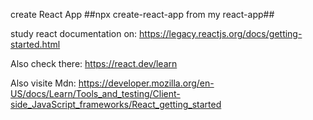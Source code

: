 create React App
##npx create-react-app from my react-app##

study react documentation on: https://legacy.reactjs.org/docs/getting-started.html

Also check there: https://react.dev/learn

Also visite Mdn: https://developer.mozilla.org/en-US/docs/Learn/Tools_and_testing/Client-side_JavaScript_frameworks/React_getting_started

